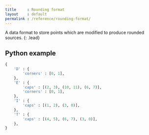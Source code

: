 ```yaml
---
title     : Rounding format
layout    : default
permalink : /reference/rounding-format/
---
```


A data format to store points which are modified to produce rounded sources.
{: .lead}


Python example
--------------

```python
{
    'D' : {
        'corners' : [0, 1],
    },
    'E' : {
        'caps' : [(2, 3), (10, 11), (6, 7)],
        'corners' : [0, 1],
    },
    'I' : {
        'caps' : [(1, 2), (3, 0)],
    },
    'T' : {
        'caps' : [(4, 5), (6, 7), (3, 0)],
    },
}

```
